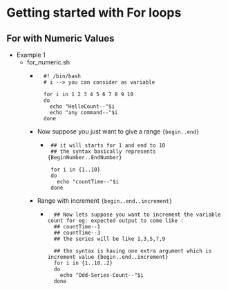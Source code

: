 # Getting started with For loops

## For with Numeric Values

- Example 1
  - for_numeric.sh 
    - ```
        #! /bin/bash 
        # i --> you can consider as variable

        for i in 1 2 3 4 5 6 7 8 9 10
        do
          echo "HelloCount--"$i
          echo "any command--"$i
        done
        ```
     - Now suppose you just want to give a range `{begin..end}`
         - ``` 
            ## it will starts for 1 and end to 10 
            ## the syntax basically represents {BeginNumber..EndNumber}

            for i in {1..10}
            do
              echo "countTime--"$i
            done
            ```

      - Range with increment `{begin..end..increment}`
        - ```
            ## Now lets suppose you want to increment the variable count for eg: expected output to come like :
            ## countTime--1
            ## countTime--3
            ## the series will be like 1,3,5,7,9

            ## the syntax is having one extra argument which is increment value {begin..end..increment}
            for i in {1..10..2}
            do
              echo "Odd-Series-Count--"$i
            done

            ```
